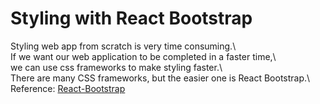 # Styling with React Bootstrap

Styling web app from scratch is very time consuming.\  
If we want our web application to be completed in a faster time,\  
we can use css frameworks to make styling faster.\  
There are many CSS frameworks, but the easier one is React Bootstrap.\  
Reference: [React-Bootstrap](https://react-bootstrap.github.io/)

